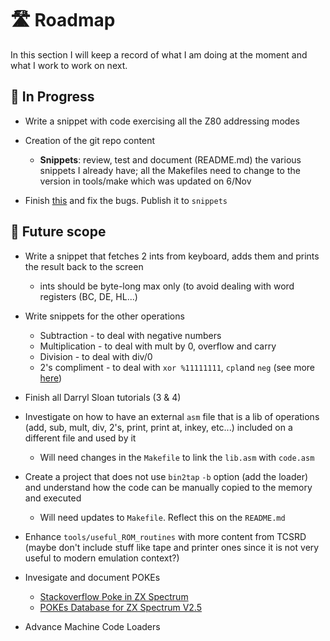
# 🛣️ Roadmap

In this section I will keep a record of what I am doing at the moment and what I work to work on next.

<a name="InProgress"></a>
## 🏃 In Progress

* Write a snippet with code exercising all the Z80 addressing modes

* Creation of the git repo content 
	* **Snippets**: review, test and document (README.md) the various snippets I already have; all the Makefiles need to change to the version in tools/make which was updated on 6/Nov
 
* Finish [this](https://www.youtube.com/watch?v=O2gw36OyX3g) and fix the bugs. Publish it to `snippets`
 
<a name="FutureScope"></a>
## 🔮 Future scope

* Write a snippet that fetches 2 ints from keyboard, adds them and prints the result back to the screen
	* ints should be byte-long max only (to avoid dealing with word registers (BC, DE, HL...)

* Write snippets for the other operations
	* Subtraction - to deal with negative numbers
 	* Multiplication - to deal with mult by 0, overflow and carry
  	* Division - to deal with div/0
  	* 2's compliment - to deal with `xor %11111111`, `cpl`and `neg` (see more [here](http://jgmalcolm.com/z80/beginner/twos))	   	 	  	

* Finish all Darryl Sloan tutorials (3 & 4)

* Investigate on how to have an external `asm` file that is a lib of operations (add, sub, mult, div, 2's, print, print at, inkey, etc...) included on a different file and used by it
	* Will need changes in the `Makefile` to link the `lib.asm` with `code.asm` 

* Create a project that does not use `bin2tap` `-b` option (add the loader) and understand how the code can be manually copied to the memory and executed
	* Will need updates to `Makefile`. Reflect this on the `README.md` 

* Enhance `tools/useful_ROM_routines` with more content from TCSRD (maybe don't include stuff like tape and printer ones since it is not very useful to modern emulation context?)
 
* Invesigate and document POKEs
	* [Stackoverflow Poke in ZX Spectrum](https://stackoverflow.com/questions/37628242/poke-in-zx-spectrum)
 	* [POKEs Database for ZX Spectrum V2.5](https://github.com/ladyeklipse/all-tipshop-pokes)
 
* Advance Machine Code Loaders  
   
	
